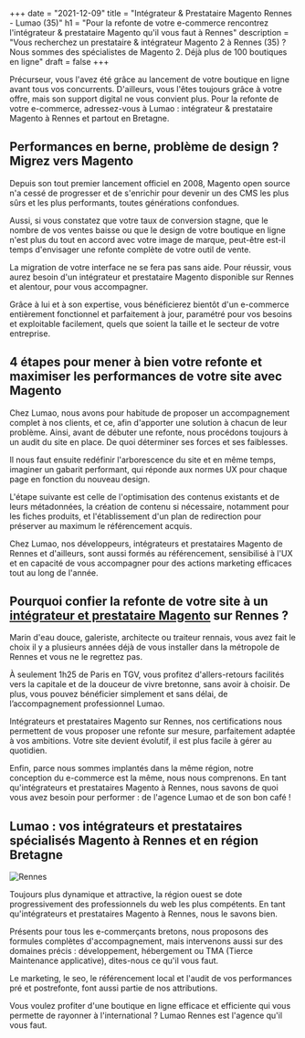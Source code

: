 +++
date = "2021-12-09"
title = "Intégrateur & Prestataire Magento Rennes - Lumao (35)"
h1 = "Pour la refonte de votre e-commerce rencontrez l'intégrateur & prestataire Magento qu'il vous faut à Rennes"
description = "Vous recherchez un prestataire & intégrateur Magento 2 à Rennes (35) ? Nous sommes des spécialistes de Magento 2. Déjà plus de 100 boutiques en ligne"
draft = false
+++

Précurseur, vous l'avez été grâce au lancement de votre boutique en ligne avant tous vos concurrents. D'ailleurs, vous l'êtes toujours grâce à votre offre, mais son support digital ne vous convient plus. Pour la refonte de votre e-commerce, adressez-vous à Lumao : intégrateur & prestataire Magento à Rennes et partout en Bretagne.

## Performances en berne, problème de design ? Migrez vers Magento

Depuis son tout premier lancement officiel en 2008, Magento open source n'a cessé de progresser et de s'enrichir pour devenir un des CMS les plus sûrs et les plus performants, toutes générations confondues.

Aussi, si vous constatez que votre taux de conversion stagne, que le nombre de vos ventes baisse ou que le design de votre boutique en ligne n'est plus du tout en accord avec votre image de marque, peut-être est-il temps d'envisager une refonte complète de votre outil de vente.

La migration de votre interface ne se fera pas sans aide. Pour réussir, vous aurez besoin d'un intégrateur et prestataire Magento disponible sur Rennes et alentour, pour vous accompagner.

Grâce à lui et à son expertise, vous bénéficierez bientôt d'un e-commerce entièrement fonctionnel et parfaitement à jour, paramétré pour vos besoins et exploitable facilement, quels que soient la taille et le secteur de votre entreprise.

## 4 étapes pour mener à bien votre refonte et maximiser les performances de votre site avec Magento

Chez Lumao, nous avons pour habitude de proposer un accompagnement complet à nos clients, et ce, afin d'apporter une solution à chacun de leur problème. Ainsi, avant de débuter une refonte, nous procédons toujours à un audit du site en place. De quoi déterminer ses forces et ses faiblesses.

Il nous faut ensuite redéfinir l'arborescence du site et en même temps, imaginer un gabarit performant, qui réponde aux normes UX pour chaque page en fonction du nouveau design.

L'étape suivante est celle de l'optimisation des contenus existants et de leurs métadonnées, la création de contenu si nécessaire, notamment pour les fiches produits, et l'établissement d'un plan de redirection pour préserver au maximum le référencement acquis.

Chez Lumao, nos développeurs, intégrateurs et prestataires Magento de Rennes et d'ailleurs, sont aussi formés au référencement, sensibilisé à l'UX et en capacité de vous accompagner pour des actions marketing efficaces tout au long de l'année.

## Pourquoi confier la refonte de votre site à un [intégrateur et prestataire Magento](/ecommerce/cms/magento/prestataire/) sur Rennes ?

Marin d'eau douce, galeriste, architecte ou traiteur rennais, vous avez fait le choix il y a plusieurs années déjà de vous installer dans la métropole de Rennes et vous ne le regrettez pas.

À seulement 1h25 de Paris en TGV, vous profitez d'allers-retours facilités vers la capitale et de la douceur de vivre bretonne, sans avoir à choisir. De plus, vous pouvez bénéficier simplement et sans délai, de l’accompagnement professionnel Lumao.

Intégrateurs et prestataires Magento sur Rennes, nos certifications nous permettent de vous proposer une refonte sur mesure, parfaitement adaptée à vos ambitions. Votre site devient évolutif, il est plus facile à gérer au quotidien.

Enfin, parce nous sommes implantés dans la même région, notre conception du e-commerce est la même, nous nous comprenons. En tant qu'intégrateurs et prestataires Magento à Rennes, nous savons de quoi vous avez besoin pour performer : de l'agence Lumao et de son bon café !

## Lumao : vos intégrateurs et prestataires spécialisés Magento à Rennes et en région Bretagne

<img class="animate zoomIn margin-auto" src="/images/ville/rennes.jpg" alt="Rennes" />

Toujours plus dynamique et attractive, la région ouest se dote progressivement des professionnels du web les plus compétents. En tant qu'intégrateurs et prestataires Magento à Rennes, nous le savons bien.

Présents pour tous les e-commerçants bretons, nous proposons des formules complètes d'accompagnement, mais intervenons aussi sur des domaines précis : développement, hébergement ou TMA (Tierce Maintenance applicative), dites-nous ce qu'il vous faut.

Le marketing, le seo, le référencement local et l'audit de vos performances pré et postrefonte, font aussi partie de nos attributions.

Vous voulez profiter d'une boutique en ligne efficace et efficiente qui vous permette de rayonner à l'international ? Lumao Rennes est l'agence qu'il vous faut.


